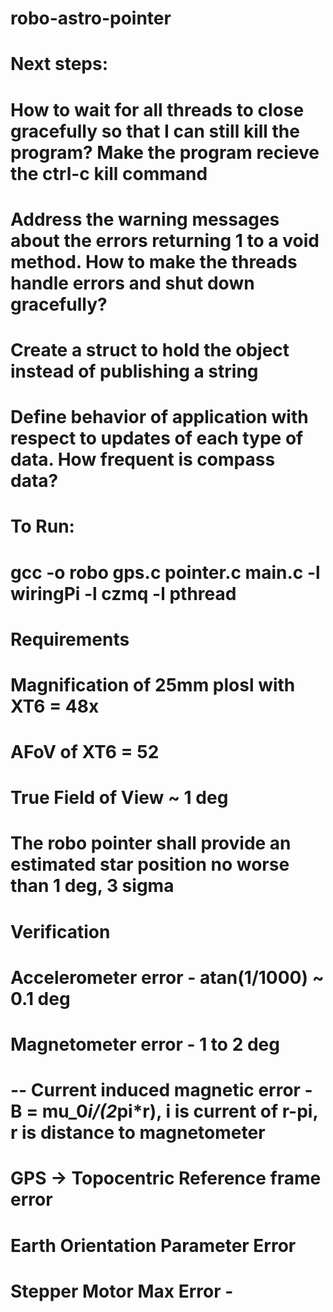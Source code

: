 # robo-astro-pointer

# Next steps:
# How to wait for all threads to close gracefully so that I can still kill the program? Make the program recieve the ctrl-c kill command
# Address the warning messages about the errors returning 1 to a void method.  How to make the threads handle errors and shut down gracefully?
# Create a struct to hold the object instead of publishing a string
# Define behavior of application with respect to updates of each type of data.  How frequent is compass data?

# To Run:

# gcc -o robo gps.c pointer.c main.c -l wiringPi -l czmq -l pthread


# Requirements
# Magnification of 25mm plosl with XT6 = 48x
# AFoV of XT6 = 52
# True Field of View ~ 1 deg
# The robo pointer shall provide an estimated star position no worse than 1 deg, 3 sigma 


# Verification
# Accelerometer error - atan(1/1000) ~ 0.1 deg
# Magnetometer error - 1 to 2 deg
# -- Current induced magnetic error - B = mu_0*i/(2*pi*r), i is current of r-pi, r is distance to magnetometer
# GPS -> Topocentric Reference frame error
# Earth Orientation Parameter Error
# Stepper Motor Max Error -





